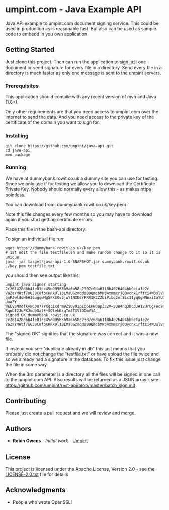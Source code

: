 # umpint.com - Java Example API

Java API example to umpint.com document signing service.
This could be used in production as is reasonable fast.
But also can be used as sample code to embedd in you own application

## Getting Started

Just clone this project. Then can run the application to sign just one document or send signature for every file in a directory. Send every file in a directory is much faster as only one message is sent to the umpint servers. 

### Prerequisites

This application should compile with any recent version of mvn and Java (1.8+).

Only other requirements are that you need access to umpint.com over the internet to send the data. And you need access to the private key of the certificate of the domain you want to sign for.

### Installing

```
git clone https://github.com/umpint/java-api.git
cd java-api
mvn package
```

### Running

We have at dummybank.rowit.co.uk a dummy site you can use for testing. Since we only use if for testing we allow you to download the Certificate Private Key. Nobody should normally every allow this - as makes https pointless.

You can download from: dummybank.rowit.co.uk/key.pem 

Note this file changes every few months so you may have to download again if you start getting certificate errors.

Place this file in the bash-api directory.

To sign an individual file run:
```
wget https://dummybank.rowit.co.uk/key.pem
# 1st edit the file testfile.sh and make random change to it so it is unique
java -jar target/java-api-1.0-SNAPSHOT.jar dummybank.rowit.co.uk ./key.pem testfile.txt
```

you should then see output like this:

```
umpint java signer starting
2c261428d6b4fe81cc45d09565b9a6b58c2307c6da61f8b4026404bb0cfa1e2c
VaZaYMHtf7o6J9C8fbKHRk0l1BLMauGzmqdsBDQmcbMW34xmmcrjQQvcnx1rftci4W3slVoRsSu4~Xe8l7A8~DPuDvIp56A2EWMaxA~pImdnTo-qnPJwldoH6H36ugqwMg5FkSOv3jwY1NXD0rFRR1K2ZZbiPibq2or8ic11yqGgHNnxiIaYUOXOWOWPeJpIqSEcgHgZ3W3s7196eaQyzTrYzRmbK-UuaZY-WELySNXdfkyWC0U77YXg31xdrm9ZSDy9IpIo6LPN0BpZJ2V~SDB4nq3Dq3JA12UrOgFAo9C4O-RqobI2JuPXJmd9GalE~SQ1ekKrqTm3TXVlDOmV1A__
signed OK dummybank.rowit.co.uk 2c261428d6b4fe81cc45d09565b9a6b58c2307c6da61f8b4026404bb0cfa1e2c VaZaYMHtf7o6J9C8fbKHRk0l1BLMauGzmqdsBDQmcbMW34xmmcrjQQvcnx1rftci4W3slVoRsSu4/Xe8l7A8/DPuDvIp56A2EWMaxA/pImdnTo+qnPJwldoH6H36ugqwMg5FkSOv3jwY1NXD0rFRR1K2ZZbiPibq2or8ic11yqGgHNnxiIaYUOXOWOWPeJpIqSEcgHgZ3W3s7196eaQyzTrYzRmbK+UuaZY+WELySNXdfkyWC0U77YXg31xdrm9ZSDy9IpIo6LPN0BpZJ2V/SDB4nq3Dq3JA12UrOgFAo9C4O+RqobI2JuPXJmd9GalE/SQ1ekKrqTm3TXVlDOmV1A==
```

The "signed OK" signifies that the signature was correct and it was a new file.

If instead you see "duplicate already in db" this just means that you probably did not change the "testfile.txt" or have upload the file twice and so we already had a signature in the database. To fix this issue just change the file in some way.

When the 3rd parameter is a directory all the files will be signed in one call to the umpint.com API. Also results will be returned as a JSON array - see: https://github.com/umpint/rest-api/blob/master/batch_sign.md


## Contributing

Please just create a pull request and we will review and merge.

## Authors

* **Robin Owens** - *Initial work* - [Umpint](https://github.com/Umpint)

## License

This project is licensed under the Apache License, Version 2.0 - see the [LICENSE-2.0.txt](LICENSE-2.0.txt) file for details

## Acknowledgments

* People who wrote OpenSSL!
